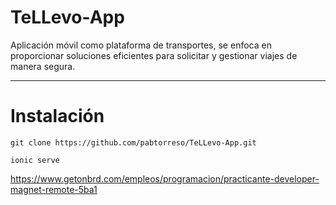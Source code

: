 # TeLLevo-App
Aplicación móvil como plataforma de transportes, se enfoca en proporcionar soluciones eficientes para solicitar y gestionar viajes de manera segura.

---

# Instalación

```
git clone https://github.com/pabtorreso/TeLLevo-App.git
```
```
ionic serve
```
https://www.getonbrd.com/empleos/programacion/practicante-developer-magnet-remote-5ba1
